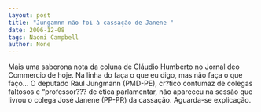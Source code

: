 ```yaml
---
layout: post
title: "Jungamnn não foi à cassação de Janene "
date: 2006-12-08
tags: Naomi Campbell
author: None
---
```

Mais uma saborona nota da coluna de Cláudio Humberto no Jornal deo Commercio de hoje. Na linha do faça o que eu digo, mas não faça o que faço...
O deputado Raul Jungmann (PMD-PE), cr?tico contumaz de colegas faltosos e “professor??? de ética parlamentar, não apareceu na sessão que livrou o colega José Janene (PP-PR) da cassação.
Aguarda-se explicação. 